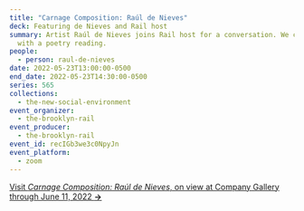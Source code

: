 ```yaml
---
title: "Carnage Composition: Raúl de Nieves"
deck: Featuring de Nieves and Rail host
summary: Artist Raúl de Nieves joins Rail host for a conversation. We conclude
  with a poetry reading.
people:
  - person: raul-de-nieves
date: 2022-05-23T13:00:00-0500
end_date: 2022-05-23T14:30:00-0500
series: 565
collections:
  - the-new-social-environment
event_organizer:
  - the-brooklyn-rail
event_producer:
  - the-brooklyn-rail
event_id: recIGb3we3c0NpyJn
event_platform:
  - zoom
---
```

[Visit *Carnage Composition: Raúl de Nieves*, on view at Company Gallery through June 11, 2022 **→**](https://companygallery.us/exhibitions/carnage-composition/)